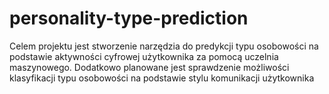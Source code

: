 # personality-type-prediction

	

Celem projektu jest stworzenie narzędzia do predykcji typu osobowości na podstawie aktywności cyfrowej użytkownika za pomocą uczelnia maszynowego. Dodatkowo planowane jest sprawdzenie możliwości klasyfikacji typu osobowości na podstawie stylu komunikacji użytkownika
